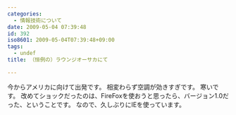 ```yaml
---
categories:
  - 情報技術について
date: 2009-05-04 07:39:48
id: 392
iso8601: 2009-05-04T07:39:48+09:00
tags:
  - undef
title: （恒例の）ラウンジオーサカにて

---
```


<p>今からアメリカに向けて出発です。
相変わらず空調が効きすぎです。
寒いです。
改めてショックだったのは、FireFoxを使おうと思ったら、バージョン1.0だった、ということです。
なので、久しぶりにIEを使っています。</p>
    	